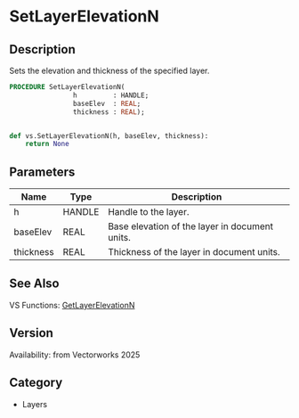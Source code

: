 # SetLayerElevationN

## Description
Sets the elevation and thickness of the specified layer.

```pascal
PROCEDURE SetLayerElevationN(
				h         : HANDLE;
				baseElev  : REAL;
				thickness : REAL);
```

```python

def vs.SetLayerElevationN(h, baseElev, thickness):
    return None
```

## Parameters
|Name|Type|Description|
|---|---|---|
|h|HANDLE|Handle to the layer.|
|baseElev|REAL|Base elevation of the layer in document units.|
|thickness|REAL|Thickness of the layer in document units.|

## See Also
VS Functions:
[GetLayerElevationN](GetLayerElevationN.md)

## Version
Availability: from Vectorworks 2025
## Category
* Layers

